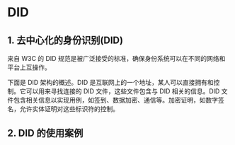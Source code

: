 # DID

## 1. 去中心化的身份识别(DID)
来自 W3C 的 DID 规范是被广泛接受的标准，确保身份系统可以在不同的网络和平台上互操作。

下面是 DID 架构的概述。DID 是互联网上的一个地址，某人可以直接拥有和控制。它可以用来寻找连接的 DID 文件，这些文件包含与 DID 相关的信息。DID 文件包含相关信息以实现用例，如签到、数据加密、通信等。加密证明，如数字签名，允许实体证明对这些标识符的控制。

## 2. DID 的使用案例


